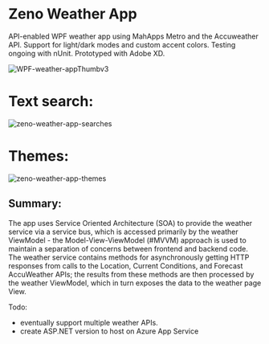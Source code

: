 # Zeno Weather App
API-enabled WPF weather app using MahApps Metro and the Accuweather API. Support for light/dark modes and custom accent colors. Testing ongoing with nUnit. Prototyped with Adobe XD.

![WPF-weather-appThumbv3](https://user-images.githubusercontent.com/112029487/198901489-b205c205-a96e-4500-9846-81d852e94cca.png)
# Text search:
![zeno-weather-app-searches](https://user-images.githubusercontent.com/112029487/198901498-f0d2d479-e5f2-4c45-9ce4-28d51645c580.gif)
# Themes:
![zeno-weather-app-themes](https://user-images.githubusercontent.com/112029487/198901504-e1d8fdd3-634a-4eed-aab9-18f69300668f.gif)

## Summary:
The app uses Service Oriented Architecture (SOA) to provide the weather service via a service bus, which is accessed primarily by the weather ViewModel - the Model-View-ViewModel (#MVVM) approach is used to maintain a separation of concerns between frontend and backend code. The weather service contains methods for asynchronously getting HTTP responses from calls to the Location, Current Conditions, and Forecast AccuWeather APIs; the results from these methods are then processed by the weather ViewModel, which in turn exposes the data to the weather page View.

Todo:
- eventually support multiple weather APIs. 
- create ASP.NET version to host on Azure App Service
